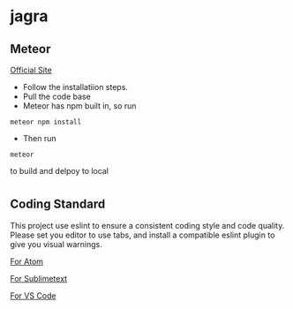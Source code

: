 # jagra
## Meteor ##
[Official Site](https://www.meteor.com/)

 - Follow the installatiion steps.
 - Pull the code base
 - Meteor has npm built in, so run
 ```
 meteor npm install
 ```
 - Then run
 ```
 meteor
 ```
 to build and delpoy to local
 #
 ## Coding Standard ##
 This project use eslint to ensure a consistent coding style and code quality.
 Please set you editor to use tabs, and install a compatible eslint plugin to give you visual warnings.

 [For Atom](https://atom.io/packages/linter-eslint)

 [For Sublimetext](https://packagecontrol.io/packages/ESLint)
 
 [For VS Code](https://marketplace.visualstudio.com/items?itemName=dbaeumer.vscode-eslint)